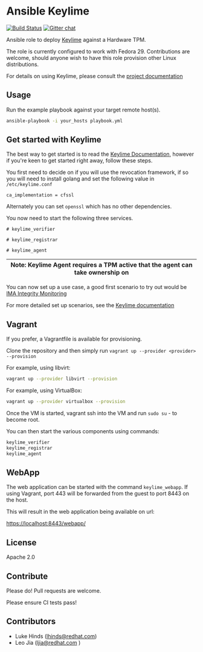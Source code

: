# Ansible Keylime

[![Build Status](https://travis-ci.org/keylime/ansible-keylime.svg?branch=master)](https://travis-ci.org/keylime/ansible-keylime) [![Gitter chat](https://badges.gitter.im/gitterHQ/gitter.png)](https://gitter.im/keylime-project/community)

Ansible role to deploy [Keylime](https://github.com/keylime/keylime) against
a Hardware TPM.

The role is currently configured to work with Fedora 29. Contributions are
welcome, should anyone wish to have this role provision other Linux
distributions.

For details on using Keylime, please consult the
[project documentation](https://keylime-docs.readthedocs.io/en/latest/)

## Usage

Run the example playbook against your target remote host(s).

```bash
ansible-playbook -i your_hosts playbook.yml
```

## Get started with Keylime

The best way to get started is to read the [Keylime
Documentation](https://keylime-docs.readthedocs.io/en/latest/), however if
you're keen to get started right away, follow these steps.

You first need to decide on if you will use the revocation framework, if
so you will need to install golang and set the following value in
`/etc/keylime.conf`

`ca_implementation = cfssl`

Alternately you can set `openssl` which has no other dependencies.

You now need to start the following three services.

`# keylime_verifier`

`# keylime_registrar`

`# keylime_agent`

| Note: Keylime Agent requires a TPM active that the agent can take ownership on|
| --- |

You can now set up a use case, a good first scenario to try out would be [IMA
Integrity Monitoring](https://keylime-docs.readthedocs.io/en/latest/user_guide/runtime_ima.html)

For more detailed set up scenarios, see the [Keylime
documentation](https://keylime-docs.readthedocs.io/en/latest/user_guide/runtime_ima.html)

## Vagrant

If you prefer, a Vagrantfile is available for provisioning.

Clone the repository and then simply run `vagrant up --provider <provider> --provision`

For example, using libvirt:

```bash
vagrant up --provider libvirt --provision
```

For example, using VirtualBox:

```bash
vagrant up --provider virtualbox --provision
```

Once the VM is started, vagrant ssh into the VM and run `sudo su` - to
become root.

You can then start the various components using commands:

```bash
keylime_verifier
keylime_registrar
keylime_agent
```

## WebApp

The web application can be started with the command `keylime_webapp`. If using
Vagrant, port 443 will be forwarded from the guest to port 8443 on the host.

This will result in the web application being available on url:

[https://localhost:8443/webapp/](https://localhost:8443/webapp/)

## License

Apache 2.0

## Contribute

Please do! Pull requests are welcome.

Please ensure CI tests pass!

## Contributors

* Luke Hinds (lhinds@redhat.com)
* Leo Jia (ljia@redhat.com )
